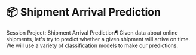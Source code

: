 # 📦 Shipment Arrival Prediction
Session Project: Shipment Arrival Prediction¶ Given data about online shipments, let's try to predict whether a given shipment will arrive on time.  We will use a variety of classification models to make our predictions.
